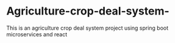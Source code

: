 # Agriculture-crop-deal-system-
This is an agriculture crop deal system project using spring boot microservices and react
